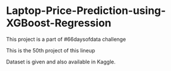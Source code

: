 # Laptop-Price-Prediction-using-XGBoost-Regression

This project is a part of #66daysofdata challenge 

This is the 50th project of this lineup

Dataset is given and also available in Kaggle.
